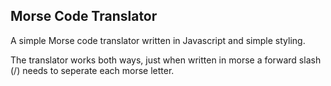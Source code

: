Morse Code Translator
-

A simple Morse code translator written in Javascript and simple styling.

The translator works both ways, just when written in morse a forward slash (/) needs to seperate each morse letter.
